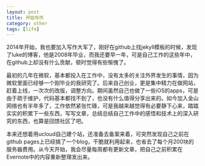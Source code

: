```yaml
---
layout: post
title: 开始写作
category: other
tags: [life]
---
```


2014年开始，我也要加入写作大军了，刚好在github上找jekyll模板的时候，发现了luke的博客，他是2008年毕业，而我还要早一年，可是自己工作的这些年中，在github上却没有什么贡献，顿时觉得有些惭愧了。

最初的几年在微软，基本都投入在工作中，没有太多的关注外界发生的事情，因为微软里面已经够一个刚毕业的我研究了。后来自己创业，更是集中精力在做网站，赶着上线，一次次的改版，调整方向。期间虽然自己也做了一些iOS的apps，可是由于疏于维护，代码基本都找不到了，也没有什么值得分享出来的。如今加入金山网络也有半年多了，工作依然紧张忙碌，可是我越来越觉得有必要静下心来，踏踏实实的积累下一些东西，写写文章，总结总结自己工作中的感悟和技术上的深入研究的东西，也算是回馈社区了吧。

本来还想着用ucloud自己建个站，还准备去备案来着，可突然发现自己之前在github pages上已经搞了一个blog，干脆就利用起来，也省去了每个月200块的服务器费用。从今天开始，我会尽量每周都有更新文章，把自己之前积累在Evernote中的内容重新整理发出来。
